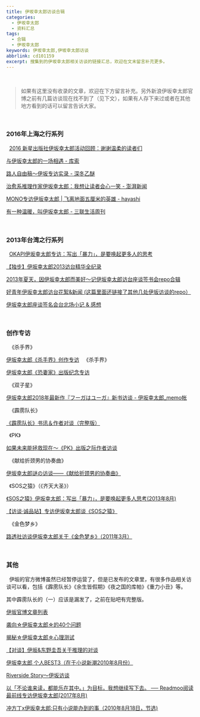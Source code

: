 ```yaml
---
title: 伊坂幸太郎访谈合辑
categories:
  - 伊坂幸太郎
  - 资料汇总
tags: 
  - 合辑
  - 伊坂幸太郎
keywords: 伊坂幸太郎,伊坂幸太郎访谈
abbrlink: cd101159
excerpt: 搜集到的伊坂幸太郎相关访谈的链接汇总，欢迎在文末留言补充更多。
---
```

&nbsp;
> 如果有这里没有收录的文章，欢迎在下方留言补充。另外新浪伊坂幸太郎官博之前有几篇访谈现在找不到了（见下文），如果有人存下来过或者在其他地方看到的话可以留言告诉大家。

&nbsp;
### 2016年上海之行系列
&nbsp;
[2016 新星出版社伊坂幸太郎活动回顾：谢谢温柔的读者们](https://thelocker.site/article/927994b9.html)

[与伊坂幸太郎的一场相遇 - 库索](https://thelocker.site/article/ec3fe589.html)

[路人自由稿～伊坂专访实录  - 深冬乙醚](https://thelocker.site/article/f559bd3d.html)

<!-- more -->

[治愈系推理作家伊坂幸太郎：我想让读者会心一笑 - 澎湃新闻](http://t.cn/E5BAjkR)

[MONO专访伊坂幸太郎 | 飞离地面五厘米的英雄 - hayashi](http://t.cn/RcbNlml)

[有一种温暖，叫伊坂幸太郎 - 三联生活周刊](http://t.cn/RVBtcVU)


&nbsp;
### 2013年台湾之行系列
&nbsp;
[OKAPI伊坂幸太郎专访：写出「暴力」，是要唤起更多人的思考](https://thelocker.site/article/dc42d70f.html)

[【独步】伊坂幸太郎2013访台精华全纪录](https://thelocker.site/article/9d15f454.html)

[2013年夏天，因伊坂幸太郎而美好～记伊坂幸太郎访台座谈签书会repo合辑](https://tieba.baidu.com/p/2524887787)

[好青年伊坂幸太郎访台花絮&新闻 (这篇里面还链接了其他几处伊坂访谈的repo）](https://www.douban.com/group/topic/42224642/)

[伊坂幸太郎座谈签名会台北场小记 & 感想](https://twinsyang.net/archives/3515)


&nbsp;
### 创作专访
&nbsp;
《杀手界》

[伊坂幸太郎《杀手界》创作专访](https://thelocker.site/article/bd8d360e.html)
&nbsp;
《杀手界》

[伊坂幸太郎《恐妻家》出版纪念专访](https://thelocker.site/article/b151dcb0.html)


&nbsp;
《双子星》

[伊坂幸太郎2018年最新作『フーガはユーガ』新书访谈 - 伊坂幸太郎_memo帐](https://thelocker.site/article/268f1a4e.html)

&nbsp;
《霹雳队长》

[《霹雳队长》书讯＆作者对谈（完整版）](https://tieba.baidu.com/p/3354905859?pn=1)

&nbsp;
《PK》

[如果未来能拯救现在～《PK》出版之际作者访谈](https://thelocker.site/article/8d597c.html)

&nbsp;
《献给折颈男的协奏曲》

[伊坂幸太郎谜の访谈——《献给折颈男的协奏曲》](https://thelocker.site/article/50b4783d.html)

&nbsp;
《SOS之猿》（《齐天大圣》）

[《SOS之猿》伊坂幸太郎：写出「暴力」，是要唤起更多人思考(2013年8月)](https://thelocker.site/article/dc42d70f.html)

[【访谈·诚品站】专访伊坂幸太郎谈《SOS之猿》](https://thelocker.site/article/a764ed90.html)

&nbsp;
《金色梦乡》

[路透社访谈伊坂幸太郎关于《金色梦乡》（2011年3月）](https://thelocker.site/article/d8b63975.html)


&nbsp;
### 其他
&nbsp;
伊坂的官方微博虽然已经暂停运营了，但是已发布的文章里，有很多作品相关访谈可以看，包括《霹雳队长》《余生皆假期》《夜之国的库帕》《重力小丑》等。

其中霹雳队长的（一）应该是漏发了，之前在贴吧有完整版。

[伊坂官博文章列表](http://t.cn/Et5Dg1Z)

[袭向☆伊坂幸太郎☆的40个问题](https://thelocker.site/article/935bebab.html)

[揭秘☆伊坂幸太郎☆心理测试](https://thelocker.site/article/7e2760e4.html)

[【对谈】伊坂&东野圭吾关于推理的对谈](https://thelocker.site/article/3f57cf9.html)

[伊坂幸太郎 个人BEST3（在于小说新潮2010年8月份）](https://tieba.baidu.com/p/1580286112)

[Riverside Story～伊坂访谈](https://tieba.baidu.com/p/2243481943)

[以「不论谁来读，都能乐在其中。」为目标，我想继续写下去。 ── Readmoo阅读最前线专访伊坂幸太郎(2017年8月)](https://thelocker.site/article/5d02e43b.html)

[冲方丁x伊坂幸太郎:只有小说能办到的事（2010年8月18日，节选)](https://thelocker.site/article/b8e4649a.html)
